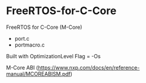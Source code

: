 # FreeRTOS-for-C-Core
FreeRTOS for C-Core (M-Core)

- port.c
- portmacro.c

Built with OptimizationLevel Flag = -Os

M-Core ABI (https://www.nxp.com/docs/en/reference-manual/MCOREABISM.pdf)
